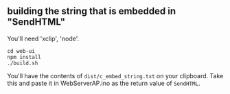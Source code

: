 ## building the string that is embedded in "SendHTML"

You'll need 'xclip', 'node'.

```
cd web-ui
npm install
./build.sh
```

You'll have the contents of `dist/c_embed_string.txt` on your clipboard. Take this and paste it in WebServerAP.ino as the return value of `SendHTML`.

